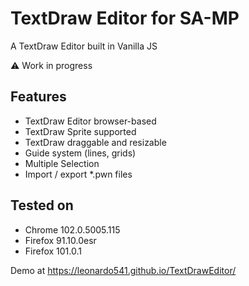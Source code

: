 # TextDraw Editor for SA-MP

A TextDraw Editor built in Vanilla JS

:warning: Work in progress

## Features

- TextDraw Editor browser-based
- TextDraw Sprite supported
- TextDraw draggable and resizable
- Guide system (lines, grids)
- Multiple Selection
- Import / export *.pwn files

## Tested on

- Chrome 102.0.5005.115
- Firefox 91.10.0esr
- Firefox 101.0.1

Demo at https://leonardo541.github.io/TextDrawEditor/
